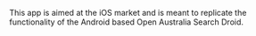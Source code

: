 This app is aimed at the iOS market and is meant to replicate the functionality of the Android based Open Australia Search Droid.
